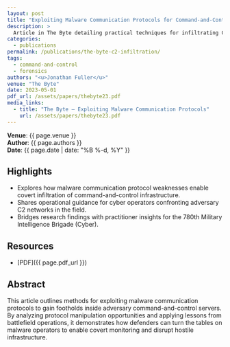 ```yaml
---
layout: post
title: "Exploiting Malware Communication Protocols for Command-and-Control Server Infiltration"
description: >
  Article in The Byte detailing practical techniques for infiltrating C2 infrastructure by abusing malware communication protocols.
categories:
  - publications
permalink: /publications/the-byte-c2-infiltration/
tags:
  - command-and-control
  - forensics
authors: "<u>Jonathan Fuller</u>"
venue: "The Byte"
date: 2023-05-01
pdf_url: /assets/papers/thebyte23.pdf
media_links:
  - title: "The Byte — Exploiting Malware Communication Protocols"
    url: /assets/papers/thebyte23.pdf
---
```


**Venue**: {{ page.venue }}  
**Author**: {{ page.authors }}  
**Date**: {{ page.date | date: "%B %-d, %Y" }}

## Highlights

- Explores how malware communication protocol weaknesses enable covert infiltration of command-and-control infrastructure.
- Shares operational guidance for cyber operators confronting adversary C2 networks in the field.
- Bridges research findings with practitioner insights for the 780th Military Intelligence Brigade (Cyber).

## Resources

- [PDF]({{ page.pdf_url }})

## Abstract

This article outlines methods for exploiting malware communication protocols to gain footholds inside adversary command-and-control servers. By analyzing protocol manipulation opportunities and applying lessons from battlefield operations, it demonstrates how defenders can turn the tables on malware operators to enable covert monitoring and disrupt hostile infrastructure.

